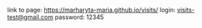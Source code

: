 link to page: https://marharyta-maria.github.io/visits/
login: visits-test@gmail.com
password: 12345
